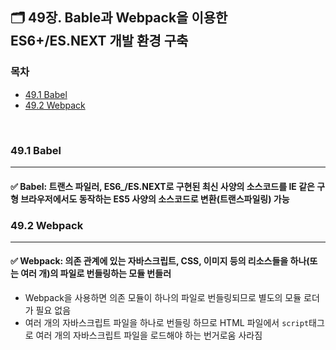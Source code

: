 ## 🗂️ 49장. Bable과 Webpack을 이용한 ES6+/ES.NEXT 개발 환경 구축

### 목차
- [49.1 Babel](#49.1)
- [49.2 Webpack](#49.2)
<br />

### 49.1 Babel<a name="49.1"></a>
---
#### ✅ Babel: 트랜스 파일러, ES6_/ES.NEXT로 구현된 최신 사양의 소스코드를 IE 같은 구형 브라우저에서도 동작하는 ES5 사양의 소스코드로 변환(트랜스파일링) 가능

### 49.2 Webpack<a name="49.2"></a>
---
#### ✅ Webpack: 의존 관계에 있는 자바스크립트, CSS, 이미지 등의 리소스들을 하나(또는 여러 개)의 파일로 번들링하는 모듈 번들러
- Webpack을 사용하면 의존 모듈이 하나의 파일로 번들링되므로 별도의 모듈 로더가 필요 없음
- 여러 개의 자바스크립트 파일을 하나로 번들링 하므로 HTML 파일에서 `script`태그로 여러 개의 자바스크립트 파일을 로드해야 하는 번거로움 사라짐
